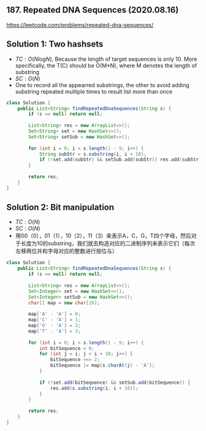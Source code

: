 ## 187. Repeated DNA Sequences (2020.08.16)

https://leetcode.com/problems/repeated-dna-sequences/

## Solution 1: Two hashsets

- $TC:O(NlogN)$, Because the length of target sequences is only 10. More specifically, the T(C) should be O(M*N), where M denotes the length of substring
- $SC:O(N)$
- One to record all the appearred substrings, the other to avoid adding substring repeated multiple times to result list more than once

```java
class Solution {
    public List<String> findRepeatedDnaSequences(String s) {
        if (s == null) return null;
        
        List<String> res = new ArrayList<>();
        Set<String> set = new HashSet<>();
        Set<String> setSub = new HashSet<>();
        
        for (int i = 0; i < s.length() - 9; i++) {
            String subStr = s.substring(i, i + 10);
            if (!set.add(subStr) && setSub.add(subStr)) res.add(subStr);
        }
        
        return res;
    }
}
```

## Solution 2: Bit manipulation

- $TC:O(N)$
- $SC:O(N)$
- 用00（0），01（1），10（2），11（3）来表示A，C，G，T四个字母，然后对于长度为10的substring，我们就去构造对应的二进制序列来表示它们（每次左移两位并和字母对应的整数进行按位与）

```java
class Solution {
    public List<String> findRepeatedDnaSequences(String s) {
        if (s == null) return null;
        
        List<String> res = new ArrayList<>();
        Set<Integer> set = new HashSet<>();
        Set<Integer> setSub = new HashSet<>();
        char[] map = new char[26];
        
        map['A' - 'A'] = 0;
        map['C' - 'A'] = 1;
        map['G' - 'A'] = 2;
        map['T' - 'A'] = 3;
        
        for (int i = 0; i < s.length() - 9; i++) {
            int bitSequence = 0;
            for (int j = i; j < i + 10; j++) {
                bitSequence <<= 2;
                bitSequence |= map[s.charAt(j) - 'A'];
            }
            
            if (!set.add(bitSequence) && setSub.add(bitSequence)) {
                res.add(s.substring(i, i + 10));
            }
        }
        
        return res;
    }
}
```

